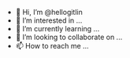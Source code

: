 - 👋 Hi, I’m @hellogitlin
- 👀 I’m interested in ...
- 🌱 I’m currently learning ...
- 💞️ I’m looking to collaborate on ...
- 📫 How to reach me ...

<!---
hellogitlin/hellogitlin is a ✨ special ✨ repository because its `README.md` (this file) appears on your GitHub profile.
You can click the Preview link to take a look at your changes.
--->
